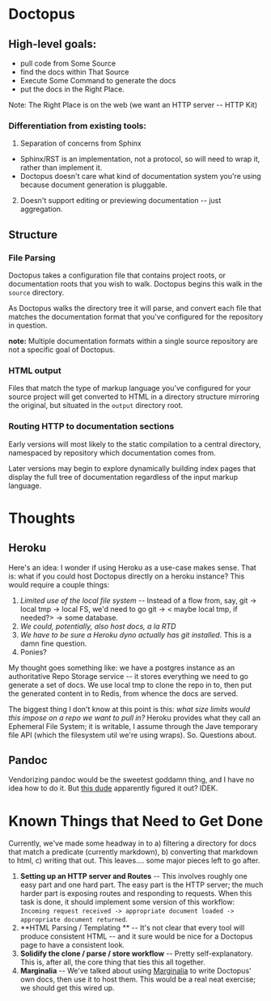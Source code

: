 # Doctopus

## High-level goals:

 - pull code from Some Source
 - find the docs within That Source
 - Execute Some Command to generate the docs
 - put the docs in the Right Place.

Note: The Right Place is on the web (we want an HTTP server -- HTTP Kit)

### Differentiation from existing tools:

1. Separation of concerns from Sphinx
 - Sphinx/RST is an implementation, not a protocol, so will need to wrap it, rather than implement it.
 - Doctopus doesn't care what kind of documentation system you're using because document generation is pluggable.

2. Doesn't support editing or previewing documentation -- just aggregation.


## Structure

### File Parsing

Doctopus takes a configuration file that contains project roots, or documentation roots that you wish to walk. Doctopus begins this walk in the ``source`` directory.

As Doctopus walks the directory tree it will parse, and convert each file that matches the documentation format that you've configured for the repository in question.

**note:** Multiple documentation formats within a single source repository are not a specific goal of Doctopus.

### HTML output

Files that match the type of markup language you've configured for your source project will get converted to HTML in a directory structure mirroring the original, but situated in the ``output`` directory root.


### Routing HTTP to documentation sections

Early versions will most likely to the static compilation to a central directory, namespaced by repository which documentation comes from.

Later versions may begin to explore dynamically building index pages that display the full tree of documentation regardless of the input markup language.

# Thoughts

## Heroku
Here's an idea: I wonder if using Heroku as a use-case makes sense. That is: what if you could host Doctopus directly on a heroku instance? This would require a couple things:

1. *Limited use of the local file system* -- Instead of a flow from, say, git -> local tmp -> local FS, we'd need to go git -> < maybe local tmp, if needed?> -> some database.
1. *We could, potentially, _also_ host docs, a la RTD*
2. *We have to be sure a Heroku dyno actually has git installed*. This is a damn fine question.
1. Ponies?

My thought goes something like: we have a postgres instance as an authoritative Repo Storage service -- it stores everything we need to go generate a set of docs. We use local tmp to clone the repo in
to, then put the generated content in to Redis, from whence the docs are served.

The biggest thing I don't know at this point is this: _what size limits would this impose on a repo we want to pull in?_ Heroku provides what they call an Ephemeral File System; it is writable, I
assume through the Jave temporary file API (which the filesystem util we're using wraps). So. Questions about.

## Pandoc

Vendorizing pandoc would be the sweetest goddamn thing, and I have no idea how to do it. But [this dude](https://github.com/toshgoodson/pandoc-bin) apparently figured it out? IDEK.


# Known Things that Need to Get Done

Currently, we've made some headway in to a) filtering a directory for docs that match a predicate (currently markdown), b) converting that markdown to html, c) writing that out. This leaves.... some major pieces left to go after.

1. **Setting up an HTTP server and Routes** -- This involves roughly one easy part and one hard part. The easy part is the HTTP server; the much harder part is exposing routes and responding to requests. When this task is done, it should implement some version of this workflow: `Incoming request received -> appropriate document loaded -> appropriate document returned`.
2. **HTML Parsing / Templating ** -- It's not clear that every tool will produce consistent HTML -- and it sure would be nice for a Doctopus page to have a consistent look.
3. **Solidify the clone / parse / store workflow** -- Pretty self-explanatory. This is, after all, the core thing that ties this all together.
4. **Marginalia** -- We've talked about using [Marginalia](https://github.com/gdeer81/marginalia) to write Doctopus' own docs, then use it to host them. This would be a real neat exercise; we should get this wired up.

